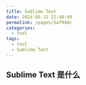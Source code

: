 ```yaml
---
title: Sublime Text
date: 2024-05-15 22:40:49
permalink: /pages/5af940/
categories: 
  - tool
tags: 
  - tool
  - Sublime Text
---
```


## Sublime Text 是什么
 
